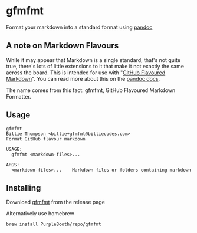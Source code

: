 # gfmfmt

Format your markdown into a standard format using
[pandoc](https://pandoc.org/)

## A note on Markdown Flavours

While it may appear that Markdown is a single standard, that's not quite
true, there's lots of little extensions to it that make it not exactly
the same across the board. This is intended for use with "[GitHub
Flavoured
Markdown](https://docs.github.com/en/github/writing-on-github)". You can
read more about this on the [pandoc
docs](https://pandoc.org/MANUAL.html#markdown-variants).

The name comes from this fact: gfmfmt, GitHub Flavoured Markdown
Formatter.

## Usage

``` shell
gfmfmt
Billie Thompson <billie+gfmfmt@billiecodes.com>
Format GitHub flavour markdown

USAGE:
  gfmfmt <markdown-files>...

ARGS:
  <markdown-files>...    Markdown files or folders containing markdown
```

## Installing

Download [gfmfmt](https://github.com/PurpleBooth/gfmfmt/releases/latest)
from the release page

Alternatively use homebrew

``` shell
brew install PurpleBooth/repo/gfmfmt
```
